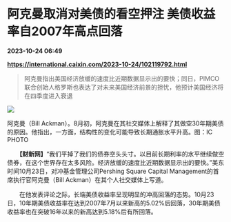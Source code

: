 # 阿克曼取消对美债的看空押注 美债收益率自2007年高点回落

**2023-10-24 06:49**

**https://international.caixin.com/2023-10-24/102119792.html**

> 阿克曼指出美国经济放缓的速度比近期数据显示出的要快；同日，PIMCO联合创始人格罗斯也表达了对未来美国经济前景的担忧，他预计美国经济将在四季度进入衰退

  

![](https://img.caixin.com/2023-10-24/169812927400025_840_560.jpg)

阿克曼（Bill Ackman）。8月初，阿克曼在其社交媒体上解释了其做空30年期美债的原因。他指出，一方面，结构性的变化可能导致长期通胀水平升高。图：IC PHOTO

  

　　**【财新网】**“我们平掉了我们的债券空头头寸。以目前长期利率的水平继续做空债券，在这个世界存在太多风险。经济放缓的速度比近期数据显示出的要快。”美东时间10月23日，对冲基金管理公司Pershing Square Capital Management的首席执行官阿克曼（Bill Ackman）在其个人社交媒体上写道。

　　在他发表评论之际，长端美债收益率呈现明显的冲高回落的态势。10月23日，10年期美债收益率在达到2007年7月以来新高的5.02%后回落，30年期美债收益率也在突破16年以来的新高达到5.18%后有所回落。